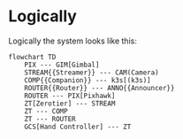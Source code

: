# Logically

Logically the system looks like this:

```mermaid
flowchart TD
    PIX --- GIM[Gimbal]
    STREAM{{Streamer}} --- CAM(Camera)
    COMP{{Companion}} --- k3s[(k3s)]
    ROUTER{{Router}} --- ANNO{{Announcer}}
    ROUTER --- PIX[Pixhawk]
    ZT[Zerotier] --- STREAM
    ZT --- COMP
    ZT --- ROUTER
    GCS[Hand Controller] --- ZT 
```
